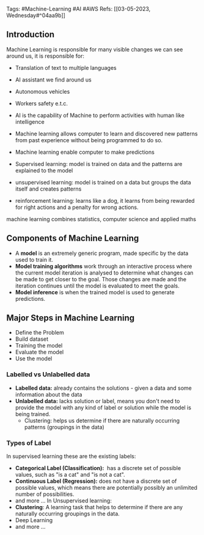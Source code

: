Tags: #Machine-Learning #AI #AWS 
Refs: [[03-05-2023, Wednesday#^04aa9b]]

## Introduction
Machine Learning is responsible for many visible changes we can see around us, it is responsible for:
- Translation of text to multiple languages
- AI assistant we find around us
- Autonomous vehicles
- Workers safety e.t.c.

- AI is the capability of Machine to perform activities with human like intelligence
- Machine learning allows computer to learn and discovered  new patterns from past experience without being programmed to do so.
- Machine learning enable computer to make predictions
- Supervised learning: model is trained on data and the patterns are explained to the model
- unsupervised learning: model is trained on a data but groups the data itself and creates patterns
- reinforcement learning: learns like a dog, it learns from being rewarded for right actions and a penalty for wrong actions.

machine learning combines statistics, computer science and applied maths

## Components of Machine Learning
-   A **model** is an extremely generic program, made specific by the data used to train it.
-   **Model training algorithms** work through an interactive process where the current model iteration is analysed to determine what changes can be made to get closer to the goal. Those changes are made and the iteration continues until the model is evaluated to meet the goals.
-   **Model inference** is when the trained model is used to generate predictions.

## Major Steps in Machine Learning
- Define the Problem
- Build dataset
- Training the model
- Evaluate the model
- Use the model

### Labelled vs Unlabelled data

- **Labelled data:** already contains the solutions - given a data and some information about the data
- **Unlabelled data:** lacks solution or label, means you don't need to provide the model with any kind of label or solution while the model is being trained.
	- Clustering: helps us determine if there are naturally occurring patterns (groupings in the data)

### Types of Label
In supervised learning these are the existing labels:
- **Categorical Label (Classification):**  has a discrete set of possible values, such as "is a cat" and "is not a cat".
- **Continuous Label (Regression):** does not have a discrete set of possible values, which means there are potentially possibly an unlimited number of possibilities.
- and more ...
In Unsupervised learning:
- **Clustering**: A learning task that helps to determine if there are any naturally occurring groupings in the data.
- Deep Learning
- and more ...
